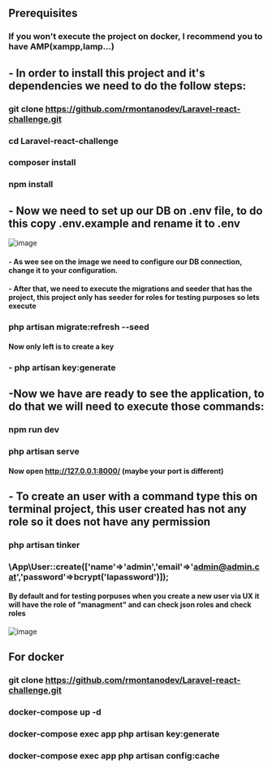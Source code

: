 ## Prerequisites
### If you won't execute the project on docker, I recommend you to have AMP(xampp,lamp...)

## - In order to install this project and it's dependencies we need to do the follow steps:

### git clone https://github.com/rmontanodev/Laravel-react-challenge.git
### cd Laravel-react-challenge
### composer install
### npm install

## - Now we need to set up our DB on .env file, to do this copy .env.example and rename it to .env
![image](https://user-images.githubusercontent.com/34578888/112130865-34798a80-8bc9-11eb-98ef-0de97afef9a6.png)
#### - As wee see on the image we need to configure our DB connection, change it to your configuration.

#### - After that, we need to execute the migrations and seeder that has the project, this project only has seeder for roles for testing purposes so lets execute

### php artisan migrate:refresh --seed

#### Now only left is to create a key
### - php artisan key:generate

## -Now we have are ready to see the application, to do that we will need to execute those commands:
### npm run dev
### php artisan serve

#### Now open http://127.0.0.1:8000/ (maybe your port is different)

## - To create an user with a command type this on terminal project, this user created has not any role so it does not have any permission

### php artisan tinker
### \App\User::create(['name'=>'admin','email'=>'admin@admin.cat','password'=>bcrypt('lapassword')]);

#### By default and for testing porpuses when you create a new user via UX it will have the role of "managment" and can check json roles and check roles
![image](https://user-images.githubusercontent.com/34578888/112132890-64c22880-8bcb-11eb-8da5-db1ecc57ea63.png)

## For docker
### git clone https://github.com/rmontanodev/Laravel-react-challenge.git
### docker-compose up -d
### docker-compose exec app php artisan key:generate
### docker-compose exec app php artisan config:cache
